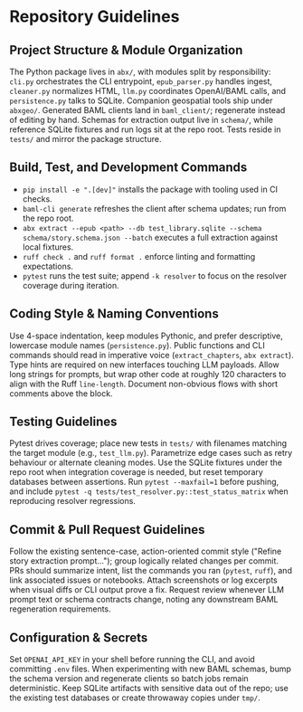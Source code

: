 # Repository Guidelines

## Project Structure & Module Organization
The Python package lives in `abx/`, with modules split by responsibility: `cli.py` orchestrates the CLI entrypoint, `epub_parser.py` handles ingest, `cleaner.py` normalizes HTML, `llm.py` coordinates OpenAI/BAML calls, and `persistence.py` talks to SQLite. Companion geospatial tools ship under `abxgeo/`. Generated BAML clients land in `baml_client/`; regenerate instead of editing by hand. Schemas for extraction output live in `schema/`, while reference SQLite fixtures and run logs sit at the repo root. Tests reside in `tests/` and mirror the package structure.

## Build, Test, and Development Commands
- `pip install -e ".[dev]"` installs the package with tooling used in CI checks.
- `baml-cli generate` refreshes the client after schema updates; run from the repo root.
- `abx extract --epub <path> --db test_library.sqlite --schema schema/story.schema.json --batch` executes a full extraction against local fixtures.
- `ruff check .` and `ruff format .` enforce linting and formatting expectations.
- `pytest` runs the test suite; append `-k resolver` to focus on the resolver coverage during iteration.

## Coding Style & Naming Conventions
Use 4-space indentation, keep modules Pythonic, and prefer descriptive, lowercase module names (`persistence.py`). Public functions and CLI commands should read in imperative voice (`extract_chapters`, `abx extract`). Type hints are required on new interfaces touching LLM payloads. Allow long strings for prompts, but wrap other code at roughly 120 characters to align with the Ruff `line-length`. Document non-obvious flows with short comments above the block.

## Testing Guidelines
Pytest drives coverage; place new tests in `tests/` with filenames matching the target module (e.g., `test_llm.py`). Parametrize edge cases such as retry behaviour or alternate cleaning modes. Use the SQLite fixtures under the repo root when integration coverage is needed, but reset temporary databases between assertions. Run `pytest --maxfail=1` before pushing, and include `pytest -q tests/test_resolver.py::test_status_matrix` when reproducing resolver regressions.

## Commit & Pull Request Guidelines
Follow the existing sentence-case, action-oriented commit style ("Refine story extraction prompt..."); group logically related changes per commit. PRs should summarize intent, list the commands you ran (`pytest`, `ruff`), and link associated issues or notebooks. Attach screenshots or log excerpts when visual diffs or CLI output prove a fix. Request review whenever LLM prompt text or schema contracts change, noting any downstream BAML regeneration requirements.

## Configuration & Secrets
Set `OPENAI_API_KEY` in your shell before running the CLI, and avoid committing `.env` files. When experimenting with new BAML schemas, bump the schema version and regenerate clients so batch jobs remain deterministic. Keep SQLite artifacts with sensitive data out of the repo; use the existing test databases or create throwaway copies under `tmp/`.

